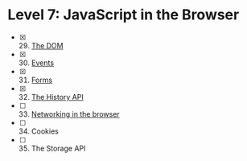 # Level 7: JavaScript in the Browser

- [x] 29. [The DOM](./29-dom.md)
- [x] 30. [Events](./30-events.md)
- [x] 31. [Forms](./31-forms.md)
- [x] 32. [The History API](./32-history-api.md)
- [ ] 33. [Networking in the browser](./33-browser-networking.md)
- [ ] 34. Cookies
- [ ] 35. The Storage API
